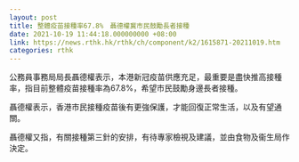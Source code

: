 ```yaml
---
layout: post
title: 整體疫苗接種率67.8%　聶德權冀市民鼓勵長者接種
date: 2021-10-19 11:44:18.000000000 +08:00
link: https://news.rthk.hk/rthk/ch/component/k2/1615871-20211019.htm
categories: rthk
---
```


公務員事務局局長聶德權表示，本港新冠疫苗供應充足，最重要是盡快推高接種率，指目前整體疫苗接種率為67.8%，希望市民鼓勵身邊長者接種。

聶德權表示，香港市民接種疫苗後有更強保護，才能回復正常生活，以及有望通關。

聶德權又指，有關接種第三針的安排，有待專家檢視及建議，並由食物及衞生局作決定。

